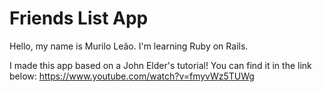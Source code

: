 # Friends List App

Hello, my name is Murilo Leão. I'm learning Ruby on Rails.

I made this app based on a John Elder's tutorial! You can find it in the link below:
https://www.youtube.com/watch?v=fmyvWz5TUWg

